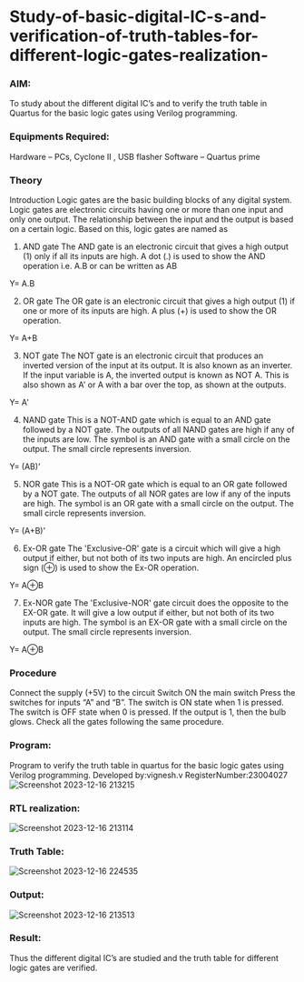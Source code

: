 # Study-of-basic-digital-IC-s-and-verification-of-truth-tables-for-different-logic-gates-realization-
### AIM:
To study about the different digital IC’s and to verify the truth table in Quartus for the basic logic gates using Verilog programming.

### Equipments Required:
Hardware – PCs, Cyclone II , USB flasher
Software – Quartus prime
### Theory
Introduction
Logic gates are the basic building blocks of any digital system. Logic gates are electronic circuits having one or more than one input and only one output. The relationship between the input and the output is based on a certain logic. Based on this, logic gates are named as

1) AND gate
The AND gate is an electronic circuit that gives a high output (1) only if all its inputs are high. A dot (.) is used to show the AND operation i.e. A.B or can be written as AB

Y= A.B

2) OR gate
The OR gate is an electronic circuit that gives a high output (1) if one or more of its inputs are high. A plus (+) is used to show the OR operation.

Y= A+B

3) NOT gate
The NOT gate is an electronic circuit that produces an inverted version of the input at its output. It is also known as an inverter. If the input variable is A, the inverted output is known as NOT A. This is also shown as A' or A with a bar over the top, as shown at the outputs.

Y= A'

4) NAND gate
This is a NOT-AND gate which is equal to an AND gate followed by a NOT gate. The outputs of all NAND gates are high if any of the inputs are low. The symbol is an AND gate with a small circle on the output. The small circle represents inversion.

Y= (AB)’

5) NOR gate
This is a NOT-OR gate which is equal to an OR gate followed by a NOT gate. The outputs of all NOR gates are low if any of the inputs are high. The symbol is an OR gate with a small circle on the output. The small circle represents inversion.

Y= (A+B)’

6) Ex-OR gate
The 'Exclusive-OR' gate is a circuit which will give a high output if either, but not both of its two inputs are high. An encircled plus sign (⊕) is used to show the Ex-OR operation.

Y= A⊕B

7) Ex-NOR gate
The 'Exclusive-NOR' gate circuit does the opposite to the EX-OR gate. It will give a low output if either, but not both of its two inputs are high. The symbol is an EX-OR gate with a small circle on the output. The small circle represents inversion.

Y= A⊕B

### Procedure
Connect the supply (+5V) to the circuit
Switch ON the main switch
Press the switches for inputs “A” and “B”. The switch is ON state when 1 is pressed. The switch is OFF state when 0 is pressed.
If the output is 1, then the bulb glows.
Check all the gates following the same procedure.
### Program:

Program to verify the truth table in quartus for the basic logic gates using Verilog programming.
Developed by:vignesh.v 
RegisterNumber:23004027
![Screenshot 2023-12-16 213215](https://github.com/23004027/Study-of-basic-digital-IC-s-and-verification-of-truth-tables-for-different-logic-gates-realization-/assets/138956447/bfcb7ef7-fa6a-49a9-ad00-48a222e4a99a)

### RTL realization:
![Screenshot 2023-12-16 213114](https://github.com/23004027/Study-of-basic-digital-IC-s-and-verification-of-truth-tables-for-different-logic-gates-realization-/assets/138956447/9d03204b-874c-494c-b5d2-75b930e34187)

### Truth Table:
![Screenshot 2023-12-16 224535](https://github.com/23004027/Study-of-basic-digital-IC-s-and-verification-of-truth-tables-for-different-logic-gates-realization-/assets/138956447/5d727b9e-454c-476e-8863-65e4cad61059)


### Output:
![Screenshot 2023-12-16 213513](https://github.com/23004027/Study-of-basic-digital-IC-s-and-verification-of-truth-tables-for-different-logic-gates-realization-/assets/138956447/29e96dae-d0be-43cf-ab80-ac40b85a0564)


### Result:
Thus the different digital IC’s are studied and the truth table for different logic gates are verified.
